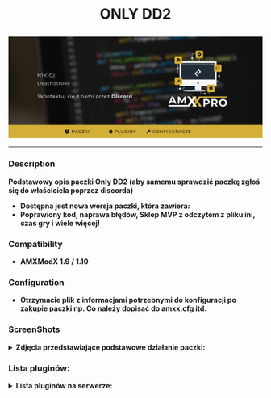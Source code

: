 <div align="center">
<h1><p></p>ONLY DD2<p></p></h1>
<img src="https://github.com/AmxxPro-pl/.github/blob/main/banner-new-2.png"></img>
</div>

---

### Description
<b> Podstawowy opis paczki Only DD2 (aby samemu sprawdzić paczkę zgłoś się do właściciela poprzez discorda)
 - Dostępna jest nowa wersja paczki, która zawiera:
 - Poprawiony kod, naprawa błędów, Sklep MVP z odczytem z pliku ini, czas gry i wiele więcej!
	
### Compatibility
- AMXModX 1.9 / 1.10 

### Configuration
- Otrzymacie plik z informacjami potrzebnymi do konfiguracji po zakupie paczki np. Co należy dopisać do amxx.cfg itd.

### ScreenShots

<details>
	<summary><b>Zdjęcia przedstawiające podstawowe działanie paczki:</b></summary>
- Wygląd HUD:
	
<img src="https://github.com/N1K1Cz/Only-DD2-2/blob/main/zdj/hud.png"></img>

- Menu główne serwera:

<img src="https://github.com/N1K1Cz/Only-DD2-2/blob/main/zdj/menu.png"></img>

- Wygląd kontaktu:

<img src="https://github.com/N1K1Cz/Only-DD2-2/blob/main/zdj/kontakt.png"></img>

- Menu opis VIP:

<img src="https://github.com/N1K1Cz/Only-DD2-2/blob/main/zdj/menu_motd.png"></img>

- Menu VIP:

<img src="https://github.com/N1K1Cz/Only-DD2-2/blob/main/zdj/menu_vip.png"></img>

- Powitanie na czacie:

<img src="https://github.com/N1K1Cz/Only-DD2-2/blob/main/zdj/powitanie_czat.png"></img>

- Powitanie w HUD:

<img src="https://github.com/N1K1Cz/Only-DD2-2/blob/main/zdj/powitanie_hud.png"></img>

- Sklep MVP:

<img src="https://github.com/N1K1Cz/Only-DD2-2/blob/main/zdj/sklep_mvp.png"></img>

- Sklep MVP - Kupno:

<img src="https://github.com/N1K1Cz/Only-DD2-2/blob/main/zdj/sklep_mvp_kup.png"></img>

- Sklep MVP - Ustawianie:

<img src="https://github.com/N1K1Cz/Only-DD2-2/blob/main/zdj/sklep_mvp_ustaw.png"></img>

- Opis VIP:

<img src="https://github.com/N1K1Cz/Only-DD2-2/blob/main/zdj/vip_opis.png"></img>

- Opis SVIP:

<img src="https://github.com/N1K1Cz/Only-DD2-2/blob/main/zdj/svip_opis.png"></img>

- Wiadomość na czacie:

<img src="https://github.com/N1K1Cz/Only-DD2-2/blob/main/zdj/czat.png"></img>

</details>

### Lista pluginów:

<details>
  <summary><b>Lista pluginów na serwerze: </b></summary>

```
;//=-=-=-=-=-=-=-=-=-=-=-=-=-=-=-=-=-=-=-=-=-=-=-=-=-=-=-=-=-=-=-=-=-=-=-=-=-=-=-=//
;//=-=-=-=-=           ONLY DD2 2022 by N1K1Cz | AmxxPro.pl /\^-^/\      =-=-=-=-=//
;//=-=-=-=-=-=-=-=-=-=-=-=-=-=-=-=-=-=-=-=-=-=-=-=-=-=-=-=-=-=-=-=-=-=-=-=-=-=-=-=//

;//=-=-=-=-=-=-=-=-=-=-=-=-=-=-=-=-=-=-=-=-=-=-=-=-=-=-=-=-=-=-=-=-=-=-=-=-=-=-=-=//
;//=-=-=-=-=             Silnik i najwazniejsze pluginy     /\^-^/\      =-=-=-=-=//
;//=-=-=-=-=-=-=-=-=-=-=-=-=-=-=-=-=-=-=-=-=-=-=-=-=-=-=-=-=-=-=-=-=-=-=-=-=-=-=-=//

DD2_Silnik.amxx               ; Silnik DD2
DD2_SystemVIPSVIP.amxx        ; System VIP & SVIP
DD2_stattrak.amxx             ; StatTrak
DD2_rozgrzewka.amxx           ; Rozgrzewka
DD2_monety.amxx               ; System Monet

;//=-=-=-=-=-=-=-=-=-=-=-=-=-=-=-=-=-=-=-=-=-=-=-=-=-=-=-=-=-=-=-=-=-=-=-=-=-=-=-=//
;//=-=-=-=-=                       Pluginy Dodatkowe        /\^-^/\      =-=-=-=-=//
;//=-=-=-=-=-=-=-=-=-=-=-=-=-=-=-=-=-=-=-=-=-=-=-=-=-=-=-=-=-=-=-=-=-=-=-=-=-=-=-=//

DD2_AntyRush.amxx             ; AntyRush
in_game_ads.amxx              ; Potrzebne do dzialania antyrush
DD2_obrazenia.amxx            ; Zadawane obrazenia w DHUD
DD2_bs_limiter.amxx           ; BombSide B od 5 CT
DD2_ad_manager.amxx           ; Reklamy w say (advertisements.ini)
DD2_admin_freelook.amxx       ; Free Look dla Admina
DD2_admin_spec_esp.amxx       ; ESP pomagajace adminowi sprawdzac czy gosciu ma cheaty
DD2_afkbombtransfer.amxx      ; Transfer Paki gdy jestes AFK
DD2_c4.amxx                   ; Licznik C4
DD2_duszek_po_smierci.amxx    ; Duszek po smierci
DD2_grenade_trail.amxx        ; Linia rzucenia granata
DD2_efekt_bron.amxx           ; Efekt ktory pozwala latwiej zobaczyc bron
DD2_flash.amxx                ; Info kto nas oslepil
DD2_logs.amxx                 ; Logi DD2
DD2_granat_info.amxx          ; Info o rzucanym granacie
DD2_inf_smierc.amxx           ; 5sek. Info po smierci
;DD2_Najlepszy.amxx            ; Najlepszy gracz rundy (wylaczone gdyz sklepMVP ma ta funkcje wbudowana)
DD2_parachute.amxx            ; Spadochron
DD2_skiny.amxx                ; Skiny
DD2_sounds.amxx               ; Dzwieki po killu
DD2_vip_dla_steam.amxx        ; VIP dla steam
DD2_ShowEQ.amxx               ; Hajs bronie itp. na poczatku rundy nad glowa graczy
DD2_speclist.amxx             ; Info kto nas obserwuje
DD2_reklama.amxx              ; Blokada Reklam
DD2_shortnade.amxx            ; Rzut granata na krotki dystans pod PPM
DD2_BackWeapon.amxx           ; Bron na plecach
DD2_messenger.amxx            ; Wiadomosci prywatne do innych graczy
DD2_podnoszeniebroni.amxx     ; Podnoszenie broni pod E jak w csgo
DD2_asystaZemsta.amxx         ; Asysta i Zemsta
DD2_SklepMVP.amxx             ; Sklep Muzyk MVP - zastepstwo za roundsound
```
</details>
